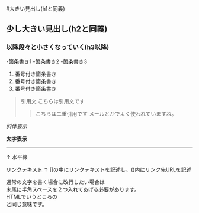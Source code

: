 #大きい見出し(h1と同義)
## 少し大きい見出し(h2と同義)
### 以降段々と小さくなっていく(h3以降)

-箇条書き1
-箇条書き2
-箇条書き3

1. 番号付き箇条書き
1. 番号付き箇条書き
1. 番号付き箇条書き

> 引用文
> こちらは引用文です
>> こちらは二重引用です
>> メールとかでよく使われていますね。

*斜体表示*

**太字表示**

---

↑
水平線

[リンクテキスト](http://morijyobi.ac.jp)
↑
[]の中にリンクテキストを記述し、()内にリンク先URLを記述

通常の文字を書く場合に改行したい場合は  
末尾に半角スペースを２つ入れてあげる必要があります。  
HTMLでいうところの<br>と同じ意味です。
